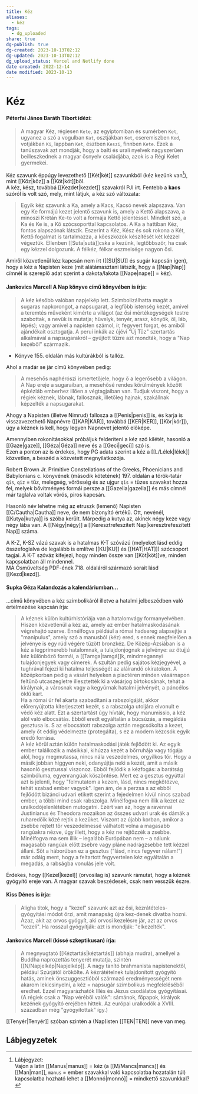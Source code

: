 ```yaml
---
title: Kéz
aliases:
  - kéz
tags:
  - dg_uploaded
share: true
dg-publish: true
dg-created: 2023-10-13T02:12
dg-updated: 2023-10-13T02:12
dg_upload_status: Vercel and Netlify done
date created: 2022-12-14
date modified: 2023-10-13
---
```


# Kéz

#### Péterfai János Baráth Tibort idézi:

> A magyar Kéz, régiesen `Kete`, az egyiptomiban és sumérben `Ket`, ugyanez a szó a vogulban `Kat`, osztjákban `Ket`, cseremiszben `Ked`, votjákban `Ki`, lappban `Ket`, észtben `Keszi`, finnben `Kete`. Ezek a tanúszavak azt mondják, hogy a balti és urali nyelvek nagyszerűen beilleszkednek a magyar ősnyelv családjába, azok is a Régi Kelet gyermekei.  

Kéz szavunk éppúgy levezethető [[Két\|két]] szavunkból (kéz kezünk van[^1]), mint [[Köz\|köz]] a [[Köt\|köt]]ből.  
A kéz, kész, továbbá [[Kezdet\|kezdet]] szavakról PJI írt. Fentebb a **kacs** szóról is volt szó, mely, mint látjuk, a kéz szó változata:  
> Egyik kéz szavunk a Ka, amely a Kacs, Kacsó nevek alapszava. Van egy Ke formájú kezet jelentő szavunk is, amely a Kettő alapszava, a minoszi Krétán Ke-to volt a formája Kettő jelentéssel. Mindkét szó, a Ka és Ke is, a Kő szócsoporttal kapcsolatos. A Ka a hattiban Kéz, fontos alapszónak látszik. Eszerint a Kéz, Kész és sok rokona a Két, Kettő fogalmat is tartalmazza, a kőeszközök készítését két kézzel végeztük. Ellenben [[Suta\|sutá]]cska a kezünk, legtöbbször, ha csak egy kézzel dolgozunk. A félkéz, félkar eszmeisége nagyon ősi.

Amiről közvetlenül kéz kapcsán nem írt ([[SU\|SU]] és sugár kapcsán igen), hogy a kéz a Napisten keze (mit alátámasztani látszik, hogy a [[Nap\|Nap]] címnél is szereplő adat szerint a dakota/lakota [[Nape\|nape]] = kéz).  

#### Jankovics Marcell A Nap könyve című könyvében is írja:  

> A kéz később valóban napjelkép lett. Szimbolizálhatta magát a sugaras napkorongot, a napsugarat, a legfőbb istenség kezét, amivel a teremtés műveként kimérte a világot (az ősi mértékegységek testre szabottak, a nevük is mutatja; hüvelyk, tenyér, arasz, könyök, öl, láb, lépés); vagy amivel a napisten számol, ír, fegyvert forgat, és amiből ajándékait osztogatja. A perui inkák az újévi "Új Tűz" szertartás alkalmával a napsugarakról – gyújtott tűzre azt mondták, hogy a "Nap kezéből" származik.  
- Könyve 155. oldalán más kultúrákból is tallóz.  

Ahol a madár se jár című könyvében pedig:  
> A mesehős naphérószi ismertetőjele, hogy ő a legerősebb a világon. A Nap ereje a sugaraiban, a mesehősé rendes körülmények között épkézláb emberhez illően a végtagjaiban van. Tudjuk viszont, hogy a régiek kéznek, lábnak, fallosznak, illetőleg hajnak, szakállnak képzelték a napsugarakat.  

Ahogy a Napisten (illetve Nimrud) fallosza a [[Penis\|penis]] is, és karja is visszavezethető Napnévre ([[KAR\|KAR]], továbbá [[KER\|KER]], [[Kör\|kör]]), úgy a kéznek is kell, hogy legyen Napnevet jelentő előképe.  

Amennyiben rokonításokkal próbáljuk felderíteni a kéz szó kilétét, hasonló a [[Gaze\|gaze]], [[Géza\|Géza]] neve és a [[Geci\|geci]] szó is.   
Ezen a ponton az is érdekes, hogy PG adata szerint a kéz a [[L/Lélek\|lélek]] közvetlen, a beszéd a közvetett megnyilatkozója.  

Robert Brown Jr. Primitive Constellations of the Greeks, Phoenicians and Babylonians c. könyvének (második kötetének) 197. oldalán a török-tatár `qis`, `qiz` = tűz, melegség, vörösség és az ujgur `qis` = tüzes szavakat hozza fel, melyek bővítményes formái persze a [[Gazella\|gazella]] és más címnél már taglalva voltak vörös, piros kapcsán.  

Hasonló név lehetne még az etruszk (lemenő) Napisten [[C/Cautha\|Cautha]] neve, de nem bizonyító értékű. Ott, nevénél, [[Kutya\|kutya]] is szóba került. Márpedig a kutya az, akinek négy keze vagy négy lába van. A [[Négy\|négy]] a [[Keresztrefeszített Nap\|keresztrefeszített Nap]] száma.  

A K-Z, K-SZ vázú szavak is a hatalmas K-T szóvázú (melyeket lásd eddig összefoglalva de legalább is említve [[KU\|KU]] és [[HAT\|HAT]]) szócsoport tagjai. A K-T szóváz kifejezi, hogy minden össze van [[Köt\|köt]]ve, minden kapcsolatban áll mindennel.  
MA Ősműveltség PDF-ének 718. oldaláról származó sorait lásd [[Kezd\|kezd]].  

#### Supka Géza Kalandozás a kalendáriumban...

...című könyvében a kéz szimbolikáról illetve a hatalmi jelbeszédben való értelmezése kapcsán írja:  
> A kéznek külön kultúrhistóriája van a hatalomvágy formanyelvében. Hiszen közvetlenül a kéz az, amely az ember hatalmaskodásának végrehajtó szerve. Ennélfogva például a római hadsereg alapsejtje a "manipulus", amely szó a manusból (kéz) ered, s ennek megfelelően a jelvénye is egy rúd végére tűzött bronzkéz. De Közép-Ázsiában is a kéz a legprimerebb hatalomnak, a tulajdonjognak a jelvénye: az ötujjú kéz különböző formái, a [[Tamga\|tamgá]]k, mindmegannyi tulajdonjegyek vagy címerek. A szultán pedig sajátos kézjegyével, a tughrával fejezi ki hatalma teljességét az aláírandó okiratokon. A középkorban pedig a vásári helyeken a piactéren minden vásárnapon feltűnő utcaszegletre illesztették ki a vásárjog birtokosának, tehát a királynak, a városnak vagy a kegyúrnak hatalmi jelvényét, a páncélos öklű kart.  
> Ha a római úr fel akarta szabadítani a rabszolgáját, akkor előrenyújtotta kiterjesztett kezét, s a rabszolga utoljára elvonult e védő kéz alatt. Ezt a szertartást úgy hívták, hogy manumissio, a kéz alól való elbocsátás. Ebből eredt egyáltalán a búcsúzás, a megáldás gesztusa is. S az elbocsátott rabszolga aztán megcsókolta a kezet, amely őt eddig védelmezte (protegálta), s ez a modern kézcsók egyik eredő forrása.  
> A kéz körül aztán külön hatalmaskodási játék fejlődött ki. Az egyik ember találkozik a másikkal, kihúzza kezét a bőrruhája vagy tógája alól, hogy megmutassa, nincs nála veszedelmes, orgyilkos tőr. Hogy a másik jobban higgyen neki, odanyújtja neki a kezét, amit a másik hasonló gesztussal viszonoz. Ebből fejlődik a kézfogás: a barátság szimbóluma, egyenrangúak köszöntése. Mert ez a gesztus egyúttal azt is jelenti, hogy "felmutatom a kezem, lásd, nincs megkötözve, tehát szabad ember vagyok". Igen ám, de a perzsa s az ebből fejlődött bizánci udvari etikett szerint a fejedelmen kívül nincs szabad ember, a többi mind csak rabszolga. Minélfogva nem illik a kezet az uralkodójelenlétében mutogatni. Ezért van az, hogy a ravennai Justinianus és Theodora mozaikon az összes udvari urak és dámák a ruharedőik közé rejtik a kezüket. Viszont az újabb korban, amikor a zsebbe rejtett tőr veszedelmessé válhatott volna a magasabb rangúakra nézve, úgy illett, hogy a kéz ne rejtőzzék a zsebbe. Minélfogva ma sem illik – legalább Európában nem – a nálunk magasabb rangúak előtt zsebre vagy pláne nadrágzsebbe tett kézzel állani. Sőt a háborúban ez a gesztus ("lásd, nincs fegyver nálam!") már odáig ment, hogy a feltartott fegyvertelen kéz egyáltalán a megadás, a rabságba vonulás jele volt.  

Érdekes, hogy [[Kezel\|kezel]] (orvosilag is) szavunk rámutat, hogy a kéznek gyógyító ereje van. A magyar szavak beszédesek, csak nem vesszük észre.  

#### Kiss Dénes is írja:

> Aligha titok, hogy a "kezel" szavunk azt az ősi, kézrátételes-gyógyítási módot őrzi, amit manapság újra kez-denek divatba hozni. Azaz, akit az orvos gyógyít, aki orvosi kezelésre jár, azt az orvos "kezeli". Ha rosszul gyógyítják: azt is mondják: "elkezelték".  

#### Jankovics Marcell (kissé szkeptikusan) írja:  

> A megnyugtató [[Kéztartás\|kéztartás]] (abhaja mudra), amellyel a Buddha naprozettás tenyerét mutatja, szintén [[N/Napjelkép\|Napjelkép]]. A nagy tanító brahmanista napistenektől, például Szúrjától örökölte. A kézrátételnek tulajdonított gyógyító hatás, aminek önszuggesztióból származó eredményességét nem akarom lekicsinyelni, a kéz = napsugár szimbolikus megfeleléséből eredhet. Ezzel magyarázhatók Illés és Jézus csodálatos gyógyításai. (A régiek csak a "Nap véréből valók": sámánok, főpapok, királyok kezének gyógyító erejében hittek. Az európai uralkodók a XVIII. században még "gyógyítottak" így.)  

[[Tenyér\|Tenyér]] szóban szintén a (Nap)isten [[TEN\|TEN]] neve van meg.  

## Lábjegyzetek

[^1]: Lábjegyzet:  
Vajon a latin [[Manus\|manus]] = kéz (a [[M/Mancs\|mancs]] és [[Man\|man]], `manus` = ember szavakkal való kapcsolatba hozatalán túl) kapcsolatba hozható lehet a [[Monnó\|monnó]] = mindkettő szavunkkal?  